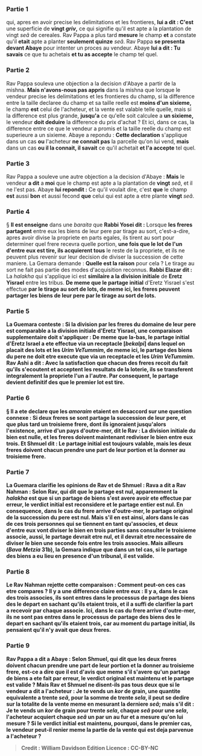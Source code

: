 
### Partie 1
qui, apres en avoir precise les delimitations et les frontieres, <b>lui a dit : C'est</b> une superficie de <b>vingt <i>griv</i>,</b> ce qui signifie qu'il est apte a la plantation de vingt <i>seâ</i> de cereales. Rav Pappa a plus tard <b>mesure</b> le champ <b>et</b> a constate qu'il <b>etait</b> apte a planter <b>seulement quinze</b> <i>seâ</i>. Rav Pappa <b>se presenta devant Abaye</b> pour intenter un proces au vendeur. Abaye <b>lui a dit : Tu savais</b> ce que tu achetais <b>et tu as accepte</b> le champ tel quel.

### Partie 2
Rav Pappa souleva une objection a la decision d'Abaye a partir de la mishna. <b>Mais n'avons-nous pas appris</b> dans la mishna que lorsque le vendeur precise les delimitations et les frontieres du champ, si la difference entre la taille declaree du champ et sa taille reelle est <b>moins d'un sixieme, </b> le champ <b>est</b> celui de l'acheteur, et la vente est valable telle quelle, mais si la difference est plus grande, <b>jusqu'a</b> ce qu'elle soit calculee a <b>un sixieme,</b> le vendeur <b>doit deduire</b> la difference du prix d'achat ? Et ici, dans ce cas, la difference entre ce que le vendeur a promis et la taille reelle du champ est superieure a un sixieme. Abaye a repondu : <b>Cette declaration</b> s'applique dans un cas <b>ou</b> l'acheteur <b>ne connait pas</b> la parcelle qu'on lui vend, <b>mais</b> dans un cas <b>ou il la connait, il savait</b> ce qu'il achetait <b>et l'a accepte</b> tel quel.

### Partie 3
Rav Pappa a souleve une autre objection a la decision d'Abaye : <b>Mais</b> le vendeur <b>a dit</b> a <b>moi</b> que le champ est apte a la plantation de <b>vingt</b> <i>seâ</i>, et il ne l'est pas. Abaye <b>lui repondit :</b> Ce qu'il voulait dire, c'est <b>que</b> le champ <b>est</b> aussi <b>bon</b> et aussi fecond <b>que</b> celui qui est apte a etre plante <b>vingt</b> <i>seâ</i>.

### Partie 4
§ <b>Il est enseigne</b> dans une <i>baraita</i> que <b>Rabbi Yosei dit :</b> Lorsque <b>les freres partagent</b> entre eux les biens de leur pere par tirage au sort, c'est-a-dire, apres avoir divise la propriete en parts egales, ils tirent au sort pour determiner quel frere recevra quelle portion, <b>une fois que le lot de l'un d'entre eux est tire, ils acquierent tous</b> le reste de la propriete, et ils ne peuvent plus revenir sur leur decision de diviser la succession de cette maniere. La Gemara demande : <b>Quelle est la raison</b> pour cela ? Le tirage au sort ne fait pas partie des modes d'acquisition reconnus. <b>Rabbi Elazar dit :</b> La <i>halakha</i> qui s'applique ici est <b>similaire a la division initiale</b> de <b>Eretz Yisrael</b> entre les tribus. <b>De meme que le partage initial</b> d'Eretz Yisrael s'est effectue <b>par le tirage au sort de <b>lots, de meme ici,</b> les freres peuvent partager les biens de leur pere <b>par le tirage au sort de <b>lots.</b>

### Partie 5
La Guemara conteste : <b>Si</b> la division par les freres du domaine de leur pere est comparable a la division initiale d'Eretz Yisrael, une comparaison supplementaire doit s'appliquer : <b>De meme que la-bas,</b> le partage initial d'Eretz Israel a ete effectue <b>via un receptacle [<i>bekalpi</i>]</b> dans lequel on placait des lots <b>et les <i>Urim VeTummim</i>, de meme ici,</b> le partage des biens du pere ne doit etre execute que <b>via un receptacle et les <i>Urim VeTummim</i>. Rav Ashi a dit : Avec la satisfaction</b> que chacun des freres recoit du fait <b>qu'ils s'ecoutent</b> et acceptent les resultats de la loterie, <b>ils se transferent integralement</b> la propriete <b>l'un a l'autre.</b> Par consequent, le partage devient definitif des que le premier lot est tire.

### Partie 6
§ <b>Il a ete declare</b> que les <i>amoraim</i> etaient en desaccord sur une question connexe : Si <b>deux freres se sont partage</b> la succession de leur pere, <b>et</b> que plus tard un troisieme <b>frere,</b> dont ils ignoraient jusqu'alors l'existence, <b>arrive d'un pays d'outre-mer, dit le Rav : La</b> <b>division</b> initiale du bien <b>est nulle,</b> et les freres doivent maintenant rediviser le bien entre eux trois. <b>Et Shmuel dit :</b> Le partage initial est toujours valable, mais les deux freres doivent chacun <b>prendre une part</b> de leur portion et la donner au troisieme frere.

### Partie 7
La Guemara clarifie les opinions de Rav et de Shmuel : <b>Rava a dit a Rav Nahman : Selon Rav, qui dit que le partage est nul, apparemment</b> la <i>halakha</i> est que si un partage de biens s'est avere avoir ete effectue par erreur, <b>le</b> <b>verdict initial est reconsidere</b> et le partage entier est nul. En consequence, dans le cas du frere arrive d'outre-mer, le partage original de la succession du pere est nul. <b>Mais s'il en est ainsi,</b> alors dans le cas de <b>ces trois</b> personnes <b>qui se tiennent</b> en tant qu'associes, <b>et deux d'entre eux vont diviser</b> le bien en trois parties sans consulter le troisieme associe, <b>aussi, le partage devrait etre nul,</b> et il devrait etre necessaire de diviser le bien une seconde fois entre les trois associes. Mais ailleurs (<i>Bava Metzia</i> 31b), la Gemara indique que dans un tel cas, si le partage des biens a eu lieu en presence d'un tribunal, il est valide.

### Partie 8
Le Rav Nahman rejette cette comparaison : <b>Comment peut-on</b> ces cas <b>etre compares ?</b> Il y a une difference claire entre eux : <b>Il y a,</b> dans le cas des trois associes, <b>ils sont entres</b> dans le processus de partage des biens <b>des le depart en sachant qu'ils etaient trois,</b> et il a suffi de clarifier la part a recevoir par chaque associe. <b>Ici,</b> dans le cas du frere arrive d'outre-mer, <b>ils ne sont pas entres</b> dans le processus de partage des biens <b>des le depart en sachant qu'ils etaient trois,</b> car au moment du partage initial, ils pensaient qu'il n'y avait que deux freres.

### Partie 9
<b>Rav Pappa a dit a Abaye : Selon Shmuel, qui dit</b> que les deux freres doivent chacun <b>prendre une part</b> de leur portion et la donner au troisieme frere, <b>est-ce a dire que</b> il est d'avis <b>que</b> meme s'il s'avere qu'un partage de biens a ete fait par erreur, <b>le</b> <b>verdict original est maintenu</b> et le partage est valide ? <b>Mais Rav et Shmuel ne disent-ils pas tous deux</b> que si le vendeur a dit a l'acheteur : <b>Je te vends un <i>kor</i></b> de grain, une quantite equivalente a trente <i>seâ</i>, <b>pour</b> la somme de <b>trente</b> <i>sela</i>, <b>il peut se dedire</b> sur la totalite de la vente <b>meme en</b> mesurant <b>la derniere <i>seâ</i>;</b> mais s'il dit : <b>Je te vends un <i>kor</i></b> de grain <b>pour trente</b> <i>sela</i>, <b>chaque <i>seâ</i> pour une <i>sela</i>,</b> l'acheteur <b>acquiert</b> chaque <i>seâ</i> <b>un par un</b> au fur et a mesure qu'on lui mesure ? Si le verdict initial est maintenu, pourquoi, dans le premier cas, le vendeur peut-il renier meme la partie de la vente qui est deja parvenue a l'acheteur ?

>Credit : William Davidson Edition
>Licence : CC-BY-NC